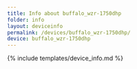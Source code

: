 ```yaml
---
title: Info about buffalo_wzr-1750dhp
folder: info
layout: deviceinfo
permalink: /devices/buffalo_wzr-1750dhp/
device: buffalo_wzr-1750dhp
---
```

{% include templates/device_info.md %}
